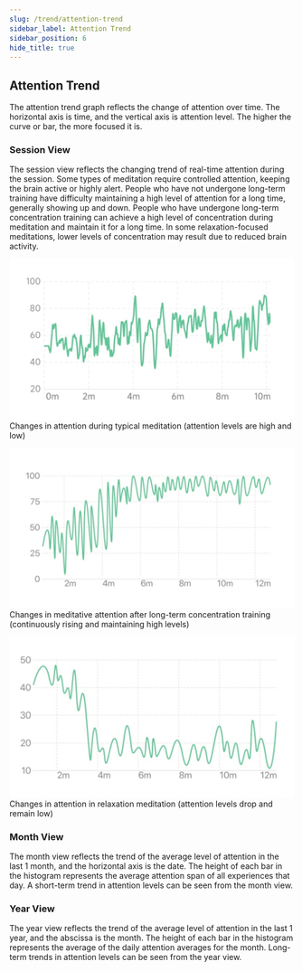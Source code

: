 ```yaml
---
slug: /trend/attention-trend
sidebar_label: Attention Trend
sidebar_position: 6
hide_title: true
---
```


## Attention Trend

The attention trend graph reflects the change of attention over time. The horizontal axis is time, and the vertical axis is attention level. The higher the curve or bar, the more focused it is.

### Session View

The session view reflects the changing trend of real-time attention during the session. Some types of meditation require controlled attention, keeping the brain active or highly alert. People who have not undergone long-term training have difficulty maintaining a high level of attention for a long time, generally showing up and down. People who have undergone long-term concentration training can achieve a high level of concentration during meditation and maintain it for a long time. In some relaxation-focused meditations, lower levels of concentration may result due to reduced brain activity.

![Changes in attention during typical meditation (attention levels are high and low)](ImagesL/23.PNG)
Changes in attention during typical meditation (attention levels are high and low)

![Changes in meditative attention after long-term concentration training (continuously rising and maintaining high levels)](ImagesL/24.PNG)
Changes in meditative attention after long-term concentration training (continuously rising and maintaining high levels)

![Changes in attention in relaxation meditation (attention levels drop and remain low)](ImagesL/25.PNG)
Changes in attention in relaxation meditation (attention levels drop and remain low)

### Month View

The month view reflects the trend of the average level of attention in the last 1 month, and the horizontal axis is the date. The height of each bar in the histogram represents the average attention span of all experiences that day. A short-term trend in attention levels can be seen from the month view.

### Year View

The year view reflects the trend of the average level of attention in the last 1 year, and the abscissa is the month. The height of each bar in the histogram represents the average of the daily attention averages for the month. Long-term trends in attention levels can be seen from the year view.